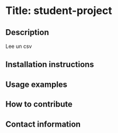 # Title: student-project

## Description
Lee un csv

## Installation instructions


## Usage examples


## How to contribute


## Contact information


